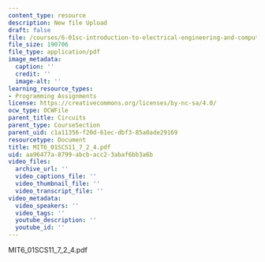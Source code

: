 ```yaml
---
content_type: resource
description: New file Upload
draft: false
file: /courses/6-01sc-introduction-to-electrical-engineering-and-computer-science-i-spring-2011/aa96477a8799abcbacc23abaf6bb3a6b_MIT6_01SCS11_7_2_4.pdf
file_size: 190706
file_type: application/pdf
image_metadata:
  caption: ''
  credit: ''
  image-alt: ''
learning_resource_types:
- Programming Assignments
license: https://creativecommons.org/licenses/by-nc-sa/4.0/
ocw_type: OCWFile
parent_title: Circuits
parent_type: CourseSection
parent_uid: c1a11356-f20d-61ec-dbf3-85a0ade29169
resourcetype: Document
title: MIT6_01SCS11_7_2_4.pdf
uid: aa96477a-8799-abcb-acc2-3abaf6bb3a6b
video_files:
  archive_url: ''
  video_captions_file: ''
  video_thumbnail_file: ''
  video_transcript_file: ''
video_metadata:
  video_speakers: ''
  video_tags: ''
  youtube_description: ''
  youtube_id: ''
---
```

MIT6\_01SCS11\_7\_2\_4.pdf